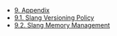 - [9. Appendix](./index.md)
- [9.1. Slang Versioning Policy](./01-slang-versioning-policy/index.md)
- [9.2. Slang Memory Management](./02-slang-memory-management/index.md)
